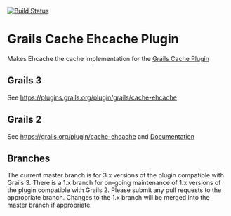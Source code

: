 [![Build Status](https://travis-ci.org/grails-plugins/grails-cache-ehcache.svg)](https://travis-ci.org/grails-plugins/grails-cache-ehcache)

Grails Cache Ehcache Plugin
====================

Makes Ehcache the cache implementation for the [Grails Cache Plugin](https://github.com/grails-plugins/grails-cache)

## Grails 3

See https://plugins.grails.org/plugin/grails/cache-ehcache

## Grails 2

See https://grails.org/plugin/cache-ehcache and [Documentation](http://grails-plugins.github.io/grails-cache-ehcache/)

## Branches

The current master branch is for 3.x versions of the plugin compatible with Grails 3. There is a 1.x branch for on-going maintenance of 1.x versions of the plugin compatible with Grails 2. Please submit any pull requests to the appropriate branch. Changes to the 1.x branch will be merged into the master branch if appropriate.

